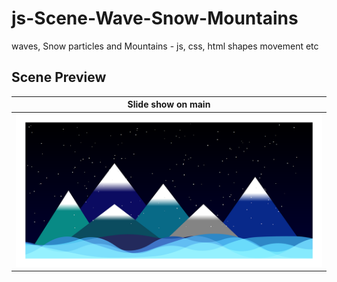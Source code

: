 # js-Scene-Wave-Snow-Mountains
waves, Snow particles and Mountains - js, css, html shapes movement etc


## Scene Preview
Slide show on main         |
:-------------------------:|
![Template preview](https://github.com/CTzatzakis/js-Scene-Wave-Snow-Mountains/raw/main/resources/img/preView.png)  |

